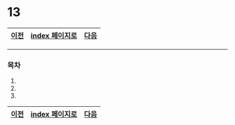 # 13

[이전](./12.md)|[index 페이지로](./00index.md) |[다음](./14.md)
---|---|---
<hr>

### 목차
1.
1.
1.


[이전](./12.md)|[index 페이지로](./00index.md) |[다음](./14.md)
---|---|---
